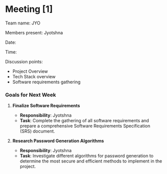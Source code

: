 # Meeting [1]

Team name: JYO

Members present: Jyotshna

Date:

Time:

Discussion points: 

* Project Overview
* Tech Stack overview
* Software requirements gathering

### Goals for Next Week

1. **Finalize Software Requirements**
   - **Responsibility**: Jyotshna
   - **Task**: Complete the gathering of all software requirements and prepare a comprehensive Software Requirements Specification (SRS) document.

2. **Research Password Generation Algorithms**
   - **Responsibility**: Jyotshna
   - **Task**: Investigate different algorithms for password generation to determine the most secure and efficient methods to implement in the project.
